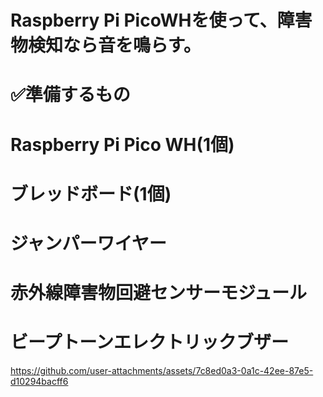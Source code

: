 # Raspberry Pi PicoWHを使って、障害物検知なら音を鳴らす。

# ✅準備するもの

# Raspberry Pi Pico WH(1個)

# ブレッドボード(1個)

# ジャンパーワイヤー

# 赤外線障害物回避センサーモジュール

# ビープトーンエレクトリックブザー

https://github.com/user-attachments/assets/7c8ed0a3-0a1c-42ee-87e5-d10294bacff6


